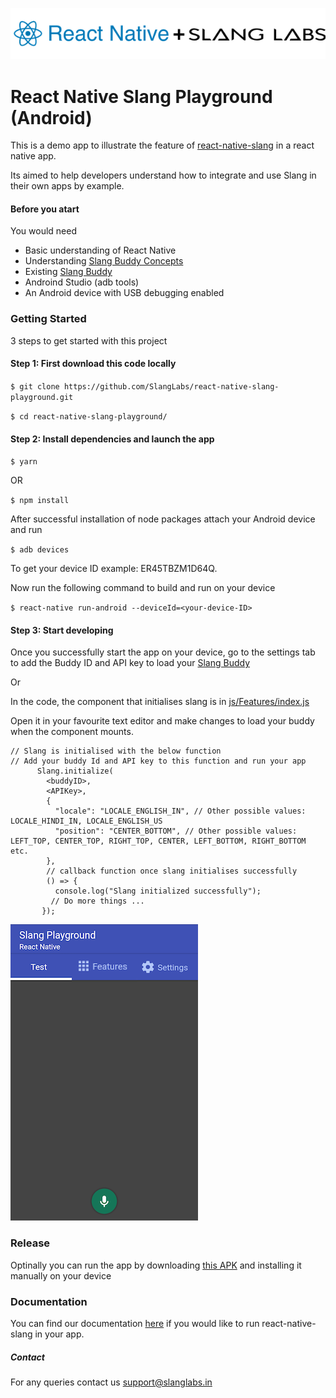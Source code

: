 ![react-native-slang](https://raw.githubusercontent.com/SlangLabs/react-native-slang-playground/master/js/assets/logo.png)

# React Native Slang Playground (Android)

This is a demo app to illustrate the feature of [react-native-slang](https://www.npmjs.com/package/react-native-slang)
in a react native app.

Its aimed to help developers understand how to integrate and
use Slang in their own apps by example.

#### Before you atart

You would need

- Basic understanding of React Native
- Understanding [Slang Buddy Concepts](https://docs.slanglabs.in/slang/digging-deeper/building-buddies)
- Existing [Slang Buddy](https://docs.slanglabs.in/slang/getting-started/building-your-first-buddy)
- Androind Studio (adb tools)
- An Android device with USB debugging enabled

### Getting Started

3 steps to get started with this project

#### Step 1: First download this code locally

`$ git clone https://github.com/SlangLabs/react-native-slang-playground.git`

`$ cd react-native-slang-playground/`

#### Step 2: Install dependencies and launch the app

`$ yarn`

OR

`$ npm install`

After successful installation of node packages attach your Android device and run

`$ adb devices`

To get your device ID example: ER45TBZM1D64Q.

Now run the following command to build and run on your device

`$ react-native run-android --deviceId=<your-device-ID>`

#### Step 3: Start developing

Once you successfully start the app on your device,
go to the settings tab
to add the Buddy ID and API key to load your [Slang Buddy](https://docs.slanglabs.in/slang/digging-deeper/building-buddies)

Or

In the code, the component that initialises slang is in [js/Features/index.js](https://github.com/SlangLabs/react-native-slang-playground/blob/master/js/Features/index.js)

Open it in your favourite text editor and make changes to load your buddy when the component mounts.

```
// Slang is initialised with the below function
// Add your buddy Id and API key to this function and run your app
      Slang.initialize(
        <buddyID>,
        <APIKey>,
        {
          "locale": "LOCALE_ENGLISH_IN", // Other possible values: LOCALE_HINDI_IN, LOCALE_ENGLISH_US
          "position": "CENTER_BOTTOM", // Other possible values: LEFT_TOP, CENTER_TOP, RIGHT_TOP, CENTER, LEFT_BOTTOM, RIGHT_BOTTOM etc.
        },
        // callback function once slang initialises successfully
        () => {
          console.log("Slang initialized successfully");
         // Do more things ...
       });

```

![Playground App Initialised](https://raw.githubusercontent.com/SlangLabs/react-native-slang-playground/master/js/assets/screenshot1.png)

### Release

Optinally you can run the app by downloading [this APK](https://github.com/SlangLabs/react-native-slang-playground/raw/master/Release/React-Native-Slang-Playground.apk) and installing it manually on your device

### Documentation

You can find our documentation [here](https://docs.slanglabs.in/slang/getting-started/react-native-quick-start) if you would like to run react-native-slang in your app.

##### Contact

For any queries contact us support@slanglabs.in
